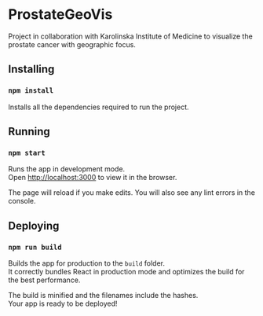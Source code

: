 # ProstateGeoVis
Project in collaboration with Karolinska Institute of Medicine to visualize the prostate cancer with geographic focus.

## Installing

### `npm install`

Installs all the dependencies required to run the project. 

## Running

### `npm start`

Runs the app in development mode.<br>
Open [http://localhost:3000](http://localhost:3000) to view it in the browser.

The page will reload if you make edits. You will also see any lint errors in the console.


## Deploying

### `npm run build`

Builds the app for production to the `build` folder.<br>
It correctly bundles React in production mode and optimizes the build for the best performance.

The build is minified and the filenames include the hashes.<br>
Your app is ready to be deployed!
